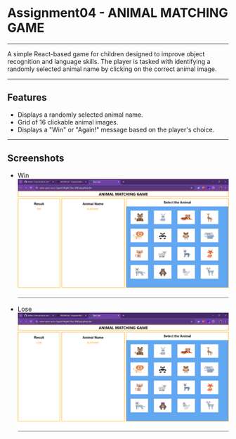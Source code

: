 # Assignment04 - ANIMAL MATCHING GAME
---

A simple React-based game for children designed to improve object recognition and language skills. The player is tasked with identifying a randomly selected animal name by clicking on the correct animal image.

---

## Features
- Displays a randomly selected animal name.
- Grid of 16 clickable animal images.
- Displays a "Win" or "Again!" message based on the player's choice.

---
## Screenshots
- Win
![Win](./kids_game/Screenshots/Win.png)

- Lose
![Lose](./kids_game/Screenshots/Lose.png)
